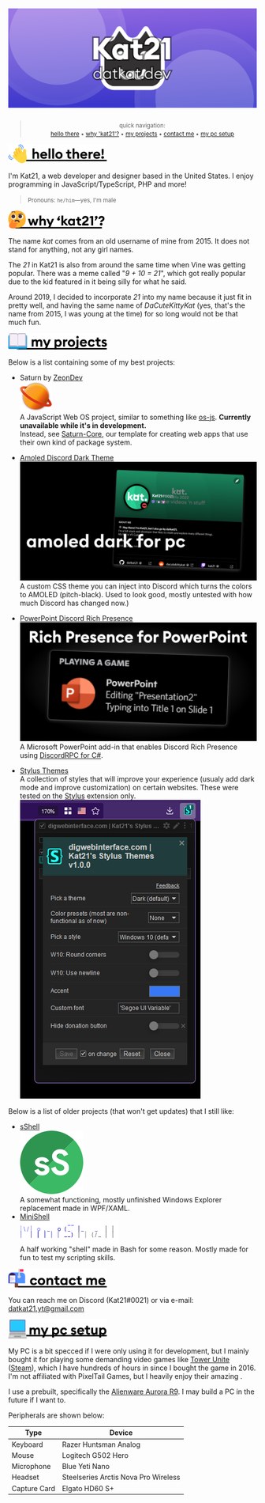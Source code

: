 # ![Cat Animated Banner displaying the cat icon and URL to datkat dot dev](assets/Cat%20Animated%20Background.min.svg)

<blockquote align=center>
    <small align=center>
quick navigation:<br>
<a href="#hello-there">hello there</a> &bull; <a href="#why-kat21">why 'kat21'?</a> &bull; <a href="#my-projects">my projects</a> &bull; <a href="#contact-me">contact me</a> &bull; <a href="#my-setup">my pc setup</a>
</small>
</blockquote>

<a id="hello-there">
<picture>
  <source media="(prefers-color-scheme: dark)" srcset="assets/headings/hellothere-light.svg">
  <img width=200 title="hello there!" alt="hello there!" src="assets/headings/hellothere-dark.svg">
</picture>
<br>

I'm Kat21, a web developer and designer based in the United States. I enjoy programming in JavaScript/TypeScript, PHP and more!

<blockquote><small>Pronouns: <code>he/him</code>&mdash;yes, I'm male</small></blockquote>

<a id="why-kat21">
<picture>
  <source media="(prefers-color-scheme: dark)" srcset="assets/headings/whyname-light.svg">
  <img width=200 title="why the name 'kat21'?" alt="why the name 'kat21'?" src="assets/headings/whyname-dark.svg">
</picture>
<br>

The name *kat* comes from an old username of mine from 2015. It does not stand for anything, not any girl names.

The *21* in Kat21 is also from around the same time when Vine was getting popular. There was a meme called "*9 + 10 = 21*", which got really popular due to the kid featured in it being silly for what he said.

Around 2019, I decided to incorporate *21* into my name because it just fit in pretty well, and having the same name of _DaCuteKittyKat_ (yes, that's the name from 2015, I was young at the time) for so long would not be that much fun.

<a id="my-projects">
<picture>
  <source media="(prefers-color-scheme: dark)" srcset="assets/headings/myprojects-light.svg">
  <img width=200 title="why the name 'kat21'?" alt="why the name 'kat21'?" src="assets/headings/myprojects-dark.svg">
</picture>
<br>

Below is a list containing some of my best projects:

* Saturn by [ZeonDev](https://github.com/zeondev)  
  <img alt="saturn project logo" src=assets/content/saturn-logo.svg width="64px">  
  A JavaScript Web OS project, similar to something like [os-js](https://os-js.org). **Currently unavailable while it's in development.**   
  Instead, see [Saturn-Core](https://github.com/zeondev/saturn-core), our template for creating web apps that use their own kind of package system.

* [Amoled Discord Dark Theme](https://github.com/datkat21/Amoled-Dark-Theme-for-Discord)    
    ![Discord amoled theme preview](assets/content/discord-amoled-thumbnail.png)
    A custom CSS theme you can inject into Discord which turns the colors to AMOLED (pitch-black). Used to look good, mostly untested with how much Discord has changed now.)
* [PowerPoint Discord Rich Presence](https://github.com/datkat21/PowerPoint-Discord-RPC)    
  ![PowerPoint Discord RPC](assets/content/ppt-discord-rpc-thumbnail.png)
  A Microsoft PowerPoint add-in that enables Discord Rich Presence using [DiscordRPC for C#](https://github.com/Lachee/discord-rpc-csharp).
* [Stylus Themes](https://github.com/datkat21/stylus-themes)     
  A collection of styles that will improve your experience (usualy add dark mode and improve customization) on certain websites. These were tested on the [Stylus](https://add0n.com/stylus.html) extension only.
  ![Stylus extension screenshot showing the themes](assets/content/stylus-themes.png)  

Below is a list of older projects (that won't get updates) that I still like: 

* [sShell](https://github.com/sshell-git/sShell)    
    ![sshell project logo](assets/content/sshell-logo.svg)  
    A somewhat functioning, mostly unfinished Windows Explorer replacement made in WPF/XAML.
* [MiniShell](https://github.com/limeyteam/minishell)   
    <picture><source media="(prefers-color-scheme: dark)" srcset="assets/content/minishell-logo-light.svg"><img width=200 title="MiniShell Logo" alt="MiniShell Logo" src="assets/content/minishell-logo-dark.svg"></picture>   
    A half working "shell" made in Bash for some reason. Mostly made for fun to test my scripting skills.

<a id="contact-me">
<picture>
  <source media="(prefers-color-scheme: dark)" srcset="assets/headings/contactme-light.svg">
  <img width=200 title="contact me" alt="contact me" src="assets/headings/contactme-dark.svg">
</picture>
<br>

You can reach me on Discord (Kat21#0021) or via e-mail: datkat21.yt@gmail.com

<a id="my-setup">
<picture>
  <source media="(prefers-color-scheme: dark)" srcset="assets/headings/mysetup-light.svg">
  <img width=200 title="my setup" alt="my setup" src="assets/headings/mysetup-dark.svg">
</picture>
<br>

My PC is a bit specced if I were only using it for development, but I mainly bought it for playing some demanding video games like [Tower Unite](https://towerunite.com/) ([Steam](https://steamcommunity.com/app/394690)), which I have hundreds of hours in since I bought the game in 2016. I'm not affiliated with PixelTail Games, but I heavily enjoy their amazing .

I use a prebuilt, specifically the [Alienware Aurora R9](https://www.dell.com/en-us/shop/gaming-and-games/alienware-aurora-r9-gaming-desktop/spd/alienware-aurora-r9-desktop). I may build a PC in the future if I want to.

Peripherals are shown below:

| Type         | Device                               |
| ------------ | ------------------------------------ |
| Keyboard     | Razer Huntsman Analog                |
| Mouse        | Logitech G502 Hero                   |
| Microphone   | Blue Yeti Nano                       |
| Headset      | Steelseries Arctis Nova Pro Wireless |
| Capture Card | Elgato HD60 S+                       |